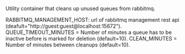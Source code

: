Utility container that cleans up unused queues from rabbitmq.

RABBITMQ_MANAGEMENT_HOST: url of rabbitmq management rest api (deafult="http://guest:guest@localhost:15672").
QUEUE_TIMEOUT_MINUTES = Number of minutes a queue has to be inactive before is marked for deletion (default=10).
CLEAN_MINUTES = Number of minutes between cleanups (default=10).
